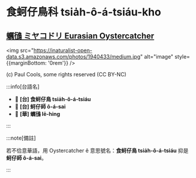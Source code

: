 # 食蚵仔鳥科 tsia̍h-ô-á-tsiáu-kho

## [蠣鴴 ミヤコドリ Eurasian Oystercatcher](https://ebird.org/species/euroys1)

<img src="https://inaturalist-open-data.s3.amazonaws.com/photos/1940433/medium.jpg" alt="image" style={{marginBottom: '0rem'}} />

<p className="image-caption">
(c) Paul Cools, some rights reserved (CC BY-NC)
</p>

:::info[台語名]

- 🎯 **[台] 食蚵仔鳥 tsia̍h-ô-á-tsiáu**
- 🎯 **[台] 蚵仔師 ô-á-sai**
- 🎯 **[華] 蠣鴴 lē-hing**

:::

:::note[備註]

若不佮意華語，用 Oystercatcher ê 意思號名：**食蚵仔鳥 tsia̍h-ô-á-tsiáu** 抑是**蚵仔師 ô-á-sai**。

:::

